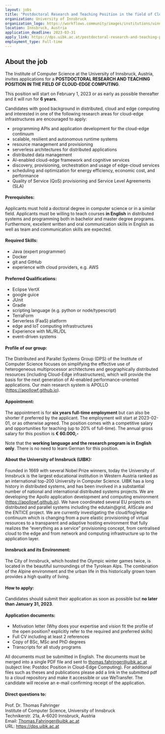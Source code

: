 ```yaml
--- 
layout: jobs
title: "Postdoctoral Research and Teaching Position in the field of Cloud-Edge Computing"
organization: University of Innsbruck
organization_logo: https://workflows.community/images/institutions/uinnsbruck.png
location: Innsbruck, Austria
application_deadline: 2023-03-31
apply_link: https://dps.uibk.ac.at/postdoctoral-research-and-teaching-position-in-the-field-of-cloud-computing/
employment_type: Full-time
---
```


## About the job 

The Institute of Computer Science at the University of Innsbruck, Austria, invites applications for a **POSTDOCTORAL RESEARCH AND TEACHING POSITION IN THE FIELD OF CLOUD-EDGE COMPUTING**.

This position will start on February 1, 2023 or as early as possible thereafter and it will run for **6 years**.


Candidates with good background in distributed, cloud and edge computing and interested in one of the following research areas for cloud-edge infrastructures are encouraged to apply:

- programming APIs and application development for the cloud-edge continuum
- scalable, resilient and autonomous runtime systems
- resource management and provisioning
- serverless architectures for distributed applications
- distributed data management
- AI-enabled cloud-edge framework and cognitive services
- discovery, provisioning, orchestration and usage of edge-cloud services
- scheduling and optimization for energy efficiency, economic cost, and performance
- Quality of Service (QoS) provisioning and Service Level Agreements (SLA)


#### Prerequisites:

Applicants must hold a doctoral degree in computer science or in a similar field. Applicants must be willing to teach courses **in English** in distributed systems and programming both in bachelor and master degree programs. Furthermore, excellent written and oral communication skills in English as well as team and communication skills are expected.


#### Required Skills:

- Java (expert programmer)
- Docker
- git and GitHub
- experience with cloud providers, e.g. AWS


#### Preferred Qualifications:

- Eclipse VertX
- google guice
- JUnit
- Gradle
- scripting language (e.g. python or node/typescript)
- TerraForm
- Serverless (FaaS) platform
- edge and IoT computing infrastructures
- Experience with ML/RL/DL
- event-driven systems


#### Profile of our group:

The Distributed and Parallel Systems Group (DPS) of the Institute of Computer Science focuses on simplifying the effective use of heterogeneous multiprocessor architectures and geographically distributed resources (including Cloud-Edge infrastructures), which will provide the basis for the next generation of AI-enabled performance-oriented applications. Our main research system is APOLLO (https://apollowf.github.io).


#### Appointment:

The appointment is for **six years full-time employment** but can also be shorter if preferred by the applicant. The employment will start at 2023-02-01, or as otherwise agreed. The position comes with a competitive salary and opportunities for teaching (up to 20% of full-time). The annual gross salary for this position is **€ 60.000,-**

Note that the **working language and the research program is in English only**. There is no need to learn German for this position.


#### About the University of Innsbruck (UIBK):

Founded in 1669 with several Nobel Prize winners, today the University of Innsbruck is the largest educational institution in Western Austria ranked as an international top-200 University in Computer Science. UIBK has a long history in distributed systems, and has been involved in a substantial number of national and international distributed systems projects. We are developing the Apollo application development and computing environment (https://apollowf.github.io). We have coordinated several EU projects on distributed and parallel systems including the edutain@grid, AllScale and the ENTICE project. We are currently investigating the cloud/fog/edge continuum which is changing from a pure elastic provisioning of virtual resources to a transparent and adaptive hosting environment that fully realizes the “everything as a service” provisioning concept, from centralised cloud to the edge and from network and computing infrastructure up to the application layer.


#### Innsbruck and its Environment:

The City of Innsbruck, which hosted the Olympic winter games twice, is located in the beautiful surroundings of the Tyrolean Alps. The combination of the Alpine environment and the urban life in this historically grown town provides a high quality of living.


#### How to apply:

Candidates should submit their application as soon as possible but **no later than January 31, 2023**.


#### Application documents:

- Motivation letter (Why does your expertise and vision fit the profile of the open position? explicitly refer to the required and preferred skills)
- Full CV including at least 2 references
- Copy of BSc, MSc and PhD degrees
- Transcripts for all study programs

All documents must be submitted in English. The documents must be merged into a single PDF file and sent to thomas.fahringer@uibk.ac.at (subject line: Postdoc Position in Cloud-Edge Computing). For additional files such as theses and publications please add a link in the submitted pdf to a cloud repository and make it accessible or use WeTransfer. The candidate will receive an e-mail confirming receipt of the application.


#### Direct questions to:

Prof. Dr. Thomas Fahringer<br />
Institute of Computer Science, University of Innsbruck<br />
Technikerstr. 21a, A-6020 Innsbruck, Austria<br />
Email: Thomas.Fahringer@uibk.ac.at<br />
URL: https://dps.uibk.ac.at
